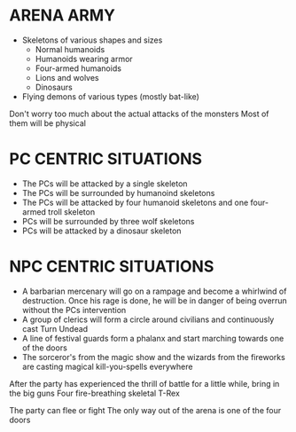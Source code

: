 # ARENA ARMY
- Skeletons of various shapes and sizes
	- Normal humanoids
	- Humanoids wearing armor
	- Four-armed humanoids
	- Lions and wolves
	- Dinosaurs
- Flying demons of various types (mostly bat-like)

Don't worry too much about the actual attacks of the monsters
Most of them will be physical

# PC CENTRIC SITUATIONS
- The PCs will be attacked by a single skeleton
- The PCs will be surrounded by humanoind skeletons
- The PCs will be attacked by four humanoid skeletons and one four-armed troll skeleton
- PCs will be surrounded by three wolf skeletons
- PCs will be attacked by a dinosaur skeleton

# NPC CENTRIC SITUATIONS
- A barbarian mercenary will go on a rampage and become a whirlwind of destruction. Once his rage is done, he will be in danger of being overrun without the PCs intervention
- A group of clerics will form a circle around civilians and continuously cast Turn Undead
- A line of festival guards form a phalanx and start marching towards one of the doors
- The sorceror's from the magic show and the wizards from the fireworks are casting magical kill-you-spells everywhere

After the party has experienced the thrill of battle for a little while, bring in the big guns
Four fire-breathing skeletal T-Rex

The party can flee or fight
The only way out of the arena is one of the four doors
